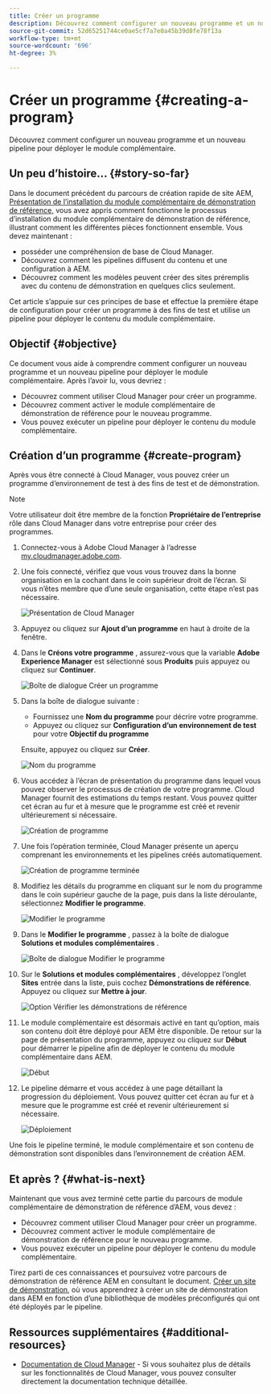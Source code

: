 ```yaml
---
title: Créer un programme
description: Découvrez comment configurer un nouveau programme et un nouveau pipeline pour déployer le module complémentaire.
source-git-commit: 52d65251744ce0ae5cf7a7e0a45b39d8fe78f13a
workflow-type: tm+mt
source-wordcount: '696'
ht-degree: 3%

---
```



# Créer un programme {#creating-a-program}

Découvrez comment configurer un nouveau programme et un nouveau pipeline pour déployer le module complémentaire.

## Un peu d’histoire...  {#story-so-far}

Dans le document précédent du parcours de création rapide de site AEM, [Présentation de l’installation du module complémentaire de démonstration de référence,](installation.md) vous avez appris comment fonctionne le processus d’installation du module complémentaire de démonstration de référence, illustrant comment les différentes pièces fonctionnent ensemble. Vous devez maintenant :

* posséder une compréhension de base de Cloud Manager.
* Découvrez comment les pipelines diffusent du contenu et une configuration à AEM.
* Découvrez comment les modèles peuvent créer des sites préremplis avec du contenu de démonstration en quelques clics seulement.

Cet article s’appuie sur ces principes de base et effectue la première étape de configuration pour créer un programme à des fins de test et utilise un pipeline pour déployer le contenu du module complémentaire.

## Objectif {#objective}

Ce document vous aide à comprendre comment configurer un nouveau programme et un nouveau pipeline pour déployer le module complémentaire. Après l’avoir lu, vous devriez :

* Découvrez comment utiliser Cloud Manager pour créer un programme.
* Découvrez comment activer le module complémentaire de démonstration de référence pour le nouveau programme.
* Vous pouvez exécuter un pipeline pour déployer le contenu du module complémentaire.

## Création d’un programme {#create-program}

Après vous être connecté à Cloud Manager, vous pouvez créer un programme d’environnement de test à des fins de test et de démonstration.

>[!NOTE]
>
>Votre utilisateur doit être membre de la fonction **Propriétaire de l’entreprise** rôle dans Cloud Manager dans votre entreprise pour créer des programmes.

1. Connectez-vous à Adobe Cloud Manager à l’adresse [my.cloudmanager.adobe.com](https://my.cloudmanager.adobe.com/).

1. Une fois connecté, vérifiez que vous vous trouvez dans la bonne organisation en la cochant dans le coin supérieur droit de l’écran. Si vous n’êtes membre que d’une seule organisation, cette étape n’est pas nécessaire.

   ![Présentation de Cloud Manager](assets/cloud-manager.png)

1. Appuyez ou cliquez sur **Ajout d’un programme** en haut à droite de la fenêtre.

1. Dans le **Créons votre programme** , assurez-vous que la variable **Adobe Experience Manager** est sélectionné sous **Produits** puis appuyez ou cliquez sur **Continuer**.

   ![Boîte de dialogue Créer un programme](assets/create-program.png)

1. Dans la boîte de dialogue suivante :

   * Fournissez une **Nom du programme** pour décrire votre programme.
   * Appuyez ou cliquez sur **Configuration d’un environnement de test** pour votre **Objectif du programme**

   Ensuite, appuyez ou cliquez sur **Créer**.

   ![Nom du programme](assets/program-name.png)

1. Vous accédez à l’écran de présentation du programme dans lequel vous pouvez observer le processus de création de votre programme. Cloud Manager fournit des estimations du temps restant. Vous pouvez quitter cet écran au fur et à mesure que le programme est créé et revenir ultérieurement si nécessaire.

   ![Création de programme](assets/program-creation.png)

1. Une fois l’opération terminée, Cloud Manager présente un aperçu comprenant les environnements et les pipelines créés automatiquement.

   ![Création de programme terminée](assets/creation-complete.png)

1. Modifiez les détails du programme en cliquant sur le nom du programme dans le coin supérieur gauche de la page, puis dans la liste déroulante, sélectionnez **Modifier le programme**.

   ![Modifier le programme](assets/edit-program.png)

1. Dans le **Modifier le programme** , passez à la boîte de dialogue **Solutions et modules complémentaires** .

   ![Boîte de dialogue Modifier le programme](assets/edit-program-dialog.png)

1. Sur le **Solutions et modules complémentaires** , développez l’onglet **Sites** entrée dans la liste, puis cochez **Démonstrations de référence**. Appuyez ou cliquez sur **Mettre à jour**.

   ![Option Vérifier les démonstrations de référence](assets/edit-program-add-on.png)

1. Le module complémentaire est désormais activé en tant qu’option, mais son contenu doit être déployé pour AEM être disponible. De retour sur la page de présentation du programme, appuyez ou cliquez sur **Début** pour démarrer le pipeline afin de déployer le contenu du module complémentaire dans AEM.

   ![Début](assets/deploy.png)

1. Le pipeline démarre et vous accédez à une page détaillant la progression du déploiement. Vous pouvez quitter cet écran au fur et à mesure que le programme est créé et revenir ultérieurement si nécessaire.

   ![Déploiement](assets/deployment.png)

Une fois le pipeline terminé, le module complémentaire et son contenu de démonstration sont disponibles dans l’environnement de création AEM.

## Et après ? {#what-is-next}

Maintenant que vous avez terminé cette partie du parcours de module complémentaire de démonstration de référence d’AEM, vous devez :

* Découvrez comment utiliser Cloud Manager pour créer un programme.
* Découvrez comment activer le module complémentaire de démonstration de référence pour le nouveau programme.
* Vous pouvez exécuter un pipeline pour déployer le contenu du module complémentaire.

Tirez parti de ces connaissances et poursuivez votre parcours de démonstration de référence AEM en consultant le document. [Créer un site de démonstration,](create-site.md) où vous apprendrez à créer un site de démonstration dans AEM en fonction d’une bibliothèque de modèles préconfigurés qui ont été déployés par le pipeline.

## Ressources supplémentaires {#additional-resources}

* [Documentation de Cloud Manager](https://experienceleague.adobe.com/docs/experience-manager-cloud-service/onboarding/onboarding-concepts/cloud-manager-introduction.html) - Si vous souhaitez plus de détails sur les fonctionnalités de Cloud Manager, vous pouvez consulter directement la documentation technique détaillée.
